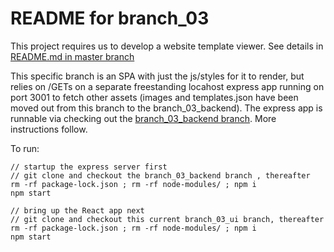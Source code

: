 # README for branch_03 #

This project requires us to develop a website template viewer. See details in [README.md in master branch](https://github.com/bganguly/siemens-coding-project/tree/master#readme) 

This specific branch is an SPA with just the js/styles for it to render, but relies on /GETs on a separate freestanding locahost express app running on port 3001 to fetch other assets (images and templates.json have been moved out from this branch to the branch_03_backend). 
The express app is runnable via checking out the [branch_03_backend branch](https://github.com/bganguly/siemens-coding-project/tree/branch_03_backend). More instructions follow.

To run:
```
// startup the express server first
// git clone and checkout the branch_03_backend branch , thereafter
rm -rf package-lock.json ; rm -rf node-modules/ ; npm i
npm start

// bring up the React app next
// git clone and checkout this current branch_03_ui branch, thereafter
rm -rf package-lock.json ; rm -rf node-modules/ ; npm i
npm start
```